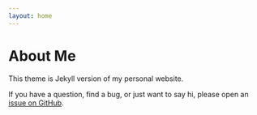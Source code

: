 ```yaml
---
layout: home
---
```

# About Me

This theme is Jekyll version of my personal website.

If you have a question, find a bug, or just want to say hi, please open an [issue on GitHub](https://github.com/TaylanTatli/Halve/issues/new).
